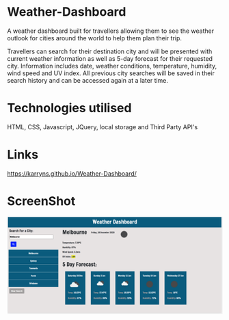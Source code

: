 # Weather-Dashboard 

A weather dashboard built for travellers allowing them to see the weather outlook for cities around the world to help them plan their trip. 

Travellers can search for their destination city and will be presented with current weather information as well as 5-day forecast for their requested city. Information includes date, weather conditions, temperature, humidity, wind speed and UV index. All previous city searches will be saved in their search history and can be accessed again at a later time. 


# Technologies utilised

HTML, CSS, Javascript, JQuery, local storage and Third Party API's

# Links

https://karryns.github.io/Weather-Dashboard/

# ScreenShot

<img src="./Assets/Screenshot.png">